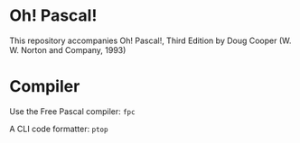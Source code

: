 Oh! Pascal!
===========

This repository accompanies Oh! Pascal!, Third Edition by Doug Cooper (W. W. Norton and Company, 1993)

# Compiler
Use the Free Pascal compiler: `fpc`

A CLI code formatter: `ptop`
